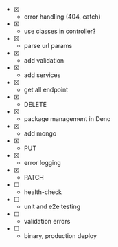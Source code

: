 - [x] - error handling (404, catch)
- [x] - use classes in controller?
- [x] - parse url params
- [x] - add validation
- [x] - add services
- [x] - get all endpoint
- [x] - DELETE
- [x] - package management in Deno
- [x] - add mongo
- [x] - PUT
- [x] - error logging
- [x] - PATCH
- [ ] - health-check
- [ ] - unit and e2e testing
- [ ] - validation errors
- [ ] - binary, production deploy
